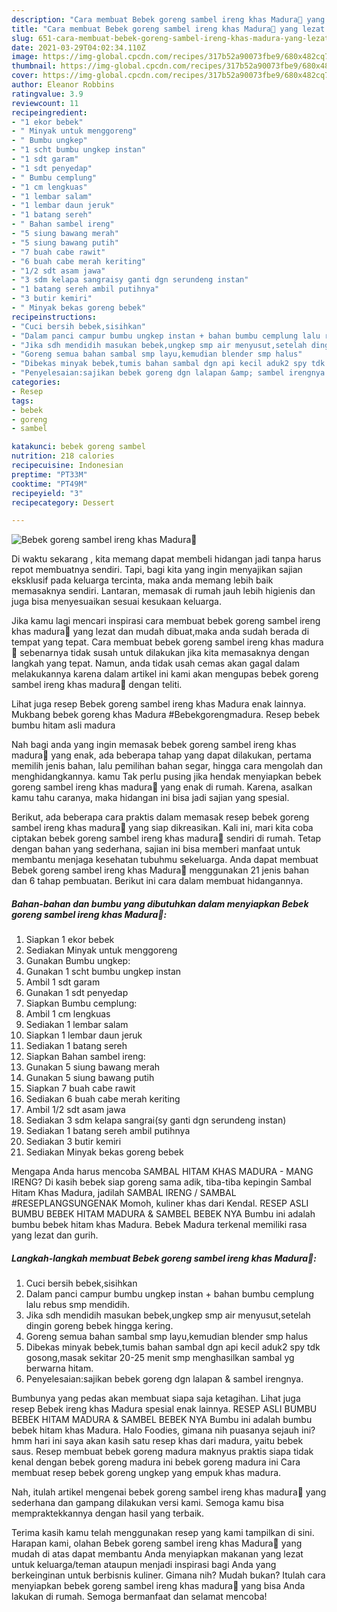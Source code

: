 ```yaml
---
description: "Cara membuat Bebek goreng sambel ireng khas Madura🦆 yang lezat Untuk Jualan"
title: "Cara membuat Bebek goreng sambel ireng khas Madura🦆 yang lezat Untuk Jualan"
slug: 651-cara-membuat-bebek-goreng-sambel-ireng-khas-madura-yang-lezat-untuk-jualan
date: 2021-03-29T04:02:34.110Z
image: https://img-global.cpcdn.com/recipes/317b52a90073fbe9/680x482cq70/bebek-goreng-sambel-ireng-khas-madura🦆-foto-resep-utama.jpg
thumbnail: https://img-global.cpcdn.com/recipes/317b52a90073fbe9/680x482cq70/bebek-goreng-sambel-ireng-khas-madura🦆-foto-resep-utama.jpg
cover: https://img-global.cpcdn.com/recipes/317b52a90073fbe9/680x482cq70/bebek-goreng-sambel-ireng-khas-madura🦆-foto-resep-utama.jpg
author: Eleanor Robbins
ratingvalue: 3.9
reviewcount: 11
recipeingredient:
- "1 ekor bebek"
- " Minyak untuk menggoreng"
- " Bumbu ungkep"
- "1 scht bumbu ungkep instan"
- "1 sdt garam"
- "1 sdt penyedap"
- " Bumbu cemplung"
- "1 cm lengkuas"
- "1 lembar salam"
- "1 lembar daun jeruk"
- "1 batang sereh"
- " Bahan sambel ireng"
- "5 siung bawang merah"
- "5 siung bawang putih"
- "7 buah cabe rawit"
- "6 buah cabe merah keriting"
- "1/2 sdt asam jawa"
- "3 sdm kelapa sangraisy ganti dgn serundeng instan"
- "1 batang sereh ambil putihnya"
- "3 butir kemiri"
- " Minyak bekas goreng bebek"
recipeinstructions:
- "Cuci bersih bebek,sisihkan"
- "Dalam panci campur bumbu ungkep instan + bahan bumbu cemplung lalu rebus smp mendidih."
- "Jika sdh mendidih masukan bebek,ungkep smp air menyusut,setelah dingin goreng bebek hingga kering."
- "Goreng semua bahan sambal smp layu,kemudian blender smp halus"
- "Dibekas minyak bebek,tumis bahan sambal dgn api kecil aduk2 spy tdk gosong,masak sekitar 20-25 menit smp menghasilkan sambal yg berwarna hitam."
- "Penyelesaian:sajikan bebek goreng dgn lalapan &amp; sambel irengnya."
categories:
- Resep
tags:
- bebek
- goreng
- sambel

katakunci: bebek goreng sambel 
nutrition: 218 calories
recipecuisine: Indonesian
preptime: "PT33M"
cooktime: "PT49M"
recipeyield: "3"
recipecategory: Dessert

---
```



![Bebek goreng sambel ireng khas Madura🦆](https://img-global.cpcdn.com/recipes/317b52a90073fbe9/680x482cq70/bebek-goreng-sambel-ireng-khas-madura🦆-foto-resep-utama.jpg)

Di waktu  sekarang , kita memang dapat membeli hidangan jadi tanpa harus repot membuatnya sendiri. Tapi, bagi kita yang ingin menyajikan sajian eksklusif pada keluarga tercinta, maka anda memang lebih baik memasaknya sendiri. Lantaran, memasak di rumah jauh lebih higienis dan juga bisa menyesuaikan sesuai kesukaan keluarga.

Jika kamu lagi mencari inspirasi cara membuat bebek goreng sambel ireng khas madura🦆 yang lezat dan mudah dibuat,maka anda sudah berada di tempat yang tepat. Cara membuat bebek goreng sambel ireng khas madura🦆  sebenarnya tidak susah untuk dilakukan jika kita memasaknya dengan langkah yang tepat. Namun, anda tidak usah cemas akan gagal dalam melakukannya 
karena dalam artikel ini kami akan mengupas bebek goreng sambel ireng khas madura🦆 dengan teliti.  

Lihat juga resep Bebek goreng sambel ireng khas Madura enak lainnya. Mukbang bebek goreng khas Madura #Bebekgorengmadura. Resep bebek bumbu hitam asli madura

Nah bagi anda yang ingin memasak bebek goreng sambel ireng khas madura🦆 yang enak, ada beberapa tahap yang dapat dilakukan, pertama memilih jenis bahan, lalu pemilihan bahan segar, hingga cara mengolah dan menghidangkannya. kamu Tak perlu pusing jika hendak menyiapkan bebek goreng sambel ireng khas madura🦆 yang enak di rumah. Karena, asalkan kamu  tahu caranya, maka hidangan ini bisa jadi sajian yang spesial.

Berikut, ada beberapa cara praktis  dalam memasak resep bebek goreng sambel ireng khas madura🦆 yang siap dikreasikan. Kali ini, mari kita coba ciptakan bebek goreng sambel ireng khas madura🦆 sendiri di rumah. Tetap dengan bahan yang sederhana, sajian ini bisa memberi manfaat untuk membantu menjaga kesehatan tubuhmu sekeluarga. Anda dapat membuat Bebek goreng sambel ireng khas Madura🦆 menggunakan 21 jenis bahan dan 6 tahap pembuatan. Berikut ini cara dalam membuat hidangannya.

<!--inarticleads1-->

##### Bahan-bahan dan bumbu yang dibutuhkan dalam menyiapkan Bebek goreng sambel ireng khas Madura🦆:

1. Siapkan 1 ekor bebek
1. Sediakan  Minyak untuk menggoreng
1. Gunakan  Bumbu ungkep:
1. Gunakan 1 scht bumbu ungkep instan
1. Ambil 1 sdt garam
1. Gunakan 1 sdt penyedap
1. Siapkan  Bumbu cemplung:
1. Ambil 1 cm lengkuas
1. Sediakan 1 lembar salam
1. Siapkan 1 lembar daun jeruk
1. Sediakan 1 batang sereh
1. Siapkan  Bahan sambel ireng:
1. Gunakan 5 siung bawang merah
1. Gunakan 5 siung bawang putih
1. Siapkan 7 buah cabe rawit
1. Sediakan 6 buah cabe merah keriting
1. Ambil 1/2 sdt asam jawa
1. Sediakan 3 sdm kelapa sangrai(sy ganti dgn serundeng instan)
1. Sediakan 1 batang sereh ambil putihnya
1. Sediakan 3 butir kemiri
1. Sediakan  Minyak bekas goreng bebek


Mengapa Anda harus mencoba SAMBAL HITAM KHAS MADURA - MANG IRENG? Di kasih bebek siap goreng sama adik, tiba-tiba kepingin Sambal Hitam Khas Madura, jadilah SAMBAL IRENG / SAMBAL #RESEPLANGSUNGENAK Momoh, kuliner khas dari Kendal. RESEP ASLI BUMBU BEBEK HITAM MADURA &amp; SAMBEL BEBEK NYA Bumbu ini adalah bumbu bebek hitam khas Madura. Bebek Madura terkenal memiliki rasa yang lezat dan gurih. 

<!--inarticleads2-->

##### Langkah-langkah membuat Bebek goreng sambel ireng khas Madura🦆:

1. Cuci bersih bebek,sisihkan
1. Dalam panci campur bumbu ungkep instan + bahan bumbu cemplung lalu rebus smp mendidih.
1. Jika sdh mendidih masukan bebek,ungkep smp air menyusut,setelah dingin goreng bebek hingga kering.
1. Goreng semua bahan sambal smp layu,kemudian blender smp halus
1. Dibekas minyak bebek,tumis bahan sambal dgn api kecil aduk2 spy tdk gosong,masak sekitar 20-25 menit smp menghasilkan sambal yg berwarna hitam.
1. Penyelesaian:sajikan bebek goreng dgn lalapan &amp; sambel irengnya.


Bumbunya yang pedas akan membuat siapa saja ketagihan. Lihat juga resep Bebek ireng khas Madura spesial enak lainnya. RESEP ASLI BUMBU BEBEK HITAM MADURA &amp; SAMBEL BEBEK NYA Bumbu ini adalah bumbu bebek hitam khas Madura. Halo Foodies, gimana nih puasanya sejauh ini? hmm hari ini saya akan kasih satu resep khas dari madura, yaitu bebek saus. Resep membuat bebek goreng madura maknyus praktis siapa tidak kenal dengan bebek goreng madura ini bebek goreng madura ini Cara membuat resep bebek goreng ungkep yang empuk khas madura. 

Nah, itulah artikel mengenai  bebek goreng sambel ireng khas madura🦆  yang sederhana dan gampang dilakukan versi kami. Semoga kamu bisa mempraktekkannya dengan hasil yang terbaik. 

Terima kasih kamu telah menggunakan resep yang kami tampilkan di sini. Harapan kami, olahan  Bebek goreng sambel ireng khas Madura🦆 yang mudah di atas dapat membantu Anda menyiapkan makanan yang lezat untuk keluarga/teman ataupun menjadi inspirasi bagi Anda yang berkeinginan untuk berbisnis kuliner. Gimana nih? Mudah bukan? Itulah cara menyiapkan bebek goreng sambel ireng khas madura🦆 yang bisa Anda lakukan di rumah. Semoga bermanfaat dan selamat mencoba!

